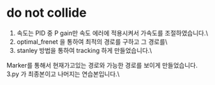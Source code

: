 # do not collide 
1. 속도는 PID 중 P gain만 속도 에러에 적용시켜서 가속도를 조절하였습니다.\
2. optimal_frenet 을 통하여 최적의 경로를 구하고 그 경로를\
3. stanley 방법을 통하여 tracking 하게 만들었습니다.\

Marker를 통해서 현재가고있는 경로와 가능한 경로를 보이게 만들었습니다.\
3.py 가 최종본이고 나머지는 연습본입니다.\
